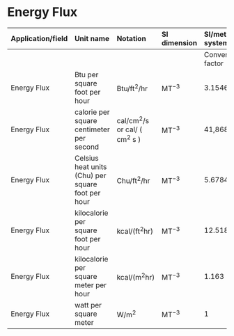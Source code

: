 # Energy Flux

| Application/field | Unit name | Notation | SI dimension | SI/metric system |  | English/US system |  |
| :--- | :--- | :--- | :--- | :--- | :--- | :--- | :--- |
|  |  |  |  | Conversion factor | Unit | Conversion factor | Unit |
| Energy Flux | Btu per square foot per hour | $\mathrm{Btu} / \mathrm{ft}^{2} / \mathrm{hr}$ | $\mathrm{MT}^{-3}$ | 3.1546 | $\mathrm{W} / \mathrm{m}^{2}$ | 1 | $\mathrm{Btu} / \mathrm{ft}^{2} / \mathrm{hr}$ |
| Energy Flux | calorie per square centimeter per second | $\mathrm{cal} / \mathrm{cm}^{2} / \mathrm{s}$ or $\mathrm{cal} /$ ( $\mathrm{cm}^{2} \mathrm{~s}$ ) | $\mathrm{MT}^{-3}$ | 41,868 | $\mathrm{W} / \mathrm{m}^{2}$ | 13,272 | $\mathrm{Btu} / \mathrm{ft}^{2} / \mathrm{hr}$ |
| Energy Flux | Celsius heat units (Chu) per square foot per hour | $\mathrm{Chu} / \mathrm{ft}^{2} / \mathrm{hr}$ | $\mathrm{MT}^{-3}$ | 5.6784 | $\mathrm{W} / \mathrm{m}^{2}$ | 1.8000 | $\mathrm{Btu} / \mathrm{ft}^{2} / \mathrm{hr}$ |
| Energy Flux | kilocalorie per square foot per hour | $\mathrm{kcal} /\left(\mathrm{ft}^{2} \mathrm{hr}\right)$ | $\mathrm{MT}^{-3}$ | 12.518 | $\mathrm{W} / \mathrm{m}^{2}$ | 3.9682 | $\mathrm{Btu} / \mathrm{ft}^{2} / \mathrm{hr}$ |
| Energy Flux | kilocalorie per square meter per hour | $\mathrm{kcal} /\left(\mathrm{m}^{2} \mathrm{hr}\right)$ | $\mathrm{MT}^{-3}$ | 1.163 | $\mathrm{W} / \mathrm{m}^{2}$ | 0.36867 | $\mathrm{Btu} / \mathrm{ft}^{2} / \mathrm{hr}$ |
| Energy Flux | watt per square meter | $\mathrm{W} / \mathrm{m}^{2}$ | $\mathrm{MT}^{-3}$ | 1 | $\mathrm{W} / \mathrm{m}^{2}$ | 0.31700 | $\mathrm{Btu} / \mathrm{ft}^{2} / \mathrm{hr}$ |
